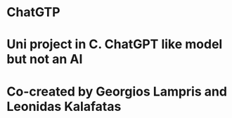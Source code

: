# ChatGTP
# Uni project in C. ChatGPT like model but not an AI
# Co-created by Georgios Lampris and Leonidas Kalafatas
